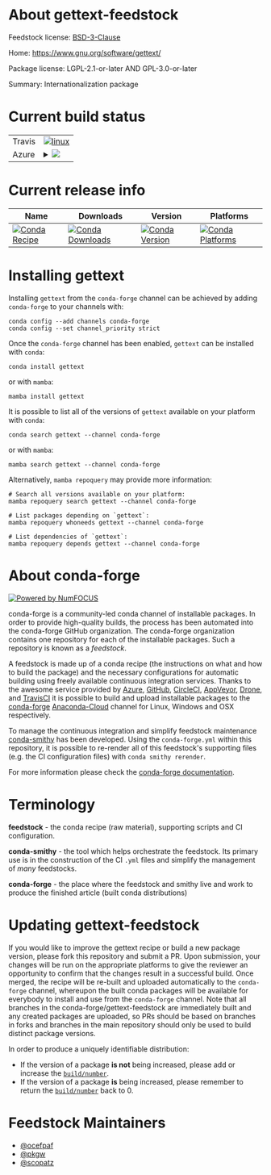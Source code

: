 About gettext-feedstock
=======================

Feedstock license: [BSD-3-Clause](https://github.com/conda-forge/gettext-feedstock/blob/main/LICENSE.txt)

Home: https://www.gnu.org/software/gettext/

Package license: LGPL-2.1-or-later AND GPL-3.0-or-later

Summary: Internationalization package

Current build status
====================


<table><tr>
    <td>Travis</td>
    <td>
      <a href="https://app.travis-ci.com/conda-forge/gettext-feedstock">
        <img alt="linux" src="https://img.shields.io/travis/com/conda-forge/gettext-feedstock/main.svg?label=Linux">
      </a>
    </td>
  </tr>
    
  <tr>
    <td>Azure</td>
    <td>
      <details>
        <summary>
          <a href="https://dev.azure.com/conda-forge/feedstock-builds/_build/latest?definitionId=356&branchName=main">
            <img src="https://dev.azure.com/conda-forge/feedstock-builds/_apis/build/status/gettext-feedstock?branchName=main">
          </a>
        </summary>
        <table>
          <thead><tr><th>Variant</th><th>Status</th></tr></thead>
          <tbody><tr>
              <td>linux_64</td>
              <td>
                <a href="https://dev.azure.com/conda-forge/feedstock-builds/_build/latest?definitionId=356&branchName=main">
                  <img src="https://dev.azure.com/conda-forge/feedstock-builds/_apis/build/status/gettext-feedstock?branchName=main&jobName=linux&configuration=linux%20linux_64_" alt="variant">
                </a>
              </td>
            </tr><tr>
              <td>linux_aarch64</td>
              <td>
                <a href="https://dev.azure.com/conda-forge/feedstock-builds/_build/latest?definitionId=356&branchName=main">
                  <img src="https://dev.azure.com/conda-forge/feedstock-builds/_apis/build/status/gettext-feedstock?branchName=main&jobName=linux&configuration=linux%20linux_aarch64_" alt="variant">
                </a>
              </td>
            </tr><tr>
              <td>linux_ppc64le</td>
              <td>
                <a href="https://dev.azure.com/conda-forge/feedstock-builds/_build/latest?definitionId=356&branchName=main">
                  <img src="https://dev.azure.com/conda-forge/feedstock-builds/_apis/build/status/gettext-feedstock?branchName=main&jobName=linux&configuration=linux%20linux_ppc64le_" alt="variant">
                </a>
              </td>
            </tr><tr>
              <td>osx_64</td>
              <td>
                <a href="https://dev.azure.com/conda-forge/feedstock-builds/_build/latest?definitionId=356&branchName=main">
                  <img src="https://dev.azure.com/conda-forge/feedstock-builds/_apis/build/status/gettext-feedstock?branchName=main&jobName=osx&configuration=osx%20osx_64_" alt="variant">
                </a>
              </td>
            </tr><tr>
              <td>osx_arm64</td>
              <td>
                <a href="https://dev.azure.com/conda-forge/feedstock-builds/_build/latest?definitionId=356&branchName=main">
                  <img src="https://dev.azure.com/conda-forge/feedstock-builds/_apis/build/status/gettext-feedstock?branchName=main&jobName=osx&configuration=osx%20osx_arm64_" alt="variant">
                </a>
              </td>
            </tr><tr>
              <td>win_64</td>
              <td>
                <a href="https://dev.azure.com/conda-forge/feedstock-builds/_build/latest?definitionId=356&branchName=main">
                  <img src="https://dev.azure.com/conda-forge/feedstock-builds/_apis/build/status/gettext-feedstock?branchName=main&jobName=win&configuration=win%20win_64_" alt="variant">
                </a>
              </td>
            </tr>
          </tbody>
        </table>
      </details>
    </td>
  </tr>
</table>

Current release info
====================

| Name | Downloads | Version | Platforms |
| --- | --- | --- | --- |
| [![Conda Recipe](https://img.shields.io/badge/recipe-gettext-green.svg)](https://anaconda.org/conda-forge/gettext) | [![Conda Downloads](https://img.shields.io/conda/dn/conda-forge/gettext.svg)](https://anaconda.org/conda-forge/gettext) | [![Conda Version](https://img.shields.io/conda/vn/conda-forge/gettext.svg)](https://anaconda.org/conda-forge/gettext) | [![Conda Platforms](https://img.shields.io/conda/pn/conda-forge/gettext.svg)](https://anaconda.org/conda-forge/gettext) |

Installing gettext
==================

Installing `gettext` from the `conda-forge` channel can be achieved by adding `conda-forge` to your channels with:

```
conda config --add channels conda-forge
conda config --set channel_priority strict
```

Once the `conda-forge` channel has been enabled, `gettext` can be installed with `conda`:

```
conda install gettext
```

or with `mamba`:

```
mamba install gettext
```

It is possible to list all of the versions of `gettext` available on your platform with `conda`:

```
conda search gettext --channel conda-forge
```

or with `mamba`:

```
mamba search gettext --channel conda-forge
```

Alternatively, `mamba repoquery` may provide more information:

```
# Search all versions available on your platform:
mamba repoquery search gettext --channel conda-forge

# List packages depending on `gettext`:
mamba repoquery whoneeds gettext --channel conda-forge

# List dependencies of `gettext`:
mamba repoquery depends gettext --channel conda-forge
```


About conda-forge
=================

[![Powered by
NumFOCUS](https://img.shields.io/badge/powered%20by-NumFOCUS-orange.svg?style=flat&colorA=E1523D&colorB=007D8A)](https://numfocus.org)

conda-forge is a community-led conda channel of installable packages.
In order to provide high-quality builds, the process has been automated into the
conda-forge GitHub organization. The conda-forge organization contains one repository
for each of the installable packages. Such a repository is known as a *feedstock*.

A feedstock is made up of a conda recipe (the instructions on what and how to build
the package) and the necessary configurations for automatic building using freely
available continuous integration services. Thanks to the awesome service provided by
[Azure](https://azure.microsoft.com/en-us/services/devops/), [GitHub](https://github.com/),
[CircleCI](https://circleci.com/), [AppVeyor](https://www.appveyor.com/),
[Drone](https://cloud.drone.io/welcome), and [TravisCI](https://travis-ci.com/)
it is possible to build and upload installable packages to the
[conda-forge](https://anaconda.org/conda-forge) [Anaconda-Cloud](https://anaconda.org/)
channel for Linux, Windows and OSX respectively.

To manage the continuous integration and simplify feedstock maintenance
[conda-smithy](https://github.com/conda-forge/conda-smithy) has been developed.
Using the ``conda-forge.yml`` within this repository, it is possible to re-render all of
this feedstock's supporting files (e.g. the CI configuration files) with ``conda smithy rerender``.

For more information please check the [conda-forge documentation](https://conda-forge.org/docs/).

Terminology
===========

**feedstock** - the conda recipe (raw material), supporting scripts and CI configuration.

**conda-smithy** - the tool which helps orchestrate the feedstock.
                   Its primary use is in the construction of the CI ``.yml`` files
                   and simplify the management of *many* feedstocks.

**conda-forge** - the place where the feedstock and smithy live and work to
                  produce the finished article (built conda distributions)


Updating gettext-feedstock
==========================

If you would like to improve the gettext recipe or build a new
package version, please fork this repository and submit a PR. Upon submission,
your changes will be run on the appropriate platforms to give the reviewer an
opportunity to confirm that the changes result in a successful build. Once
merged, the recipe will be re-built and uploaded automatically to the
`conda-forge` channel, whereupon the built conda packages will be available for
everybody to install and use from the `conda-forge` channel.
Note that all branches in the conda-forge/gettext-feedstock are
immediately built and any created packages are uploaded, so PRs should be based
on branches in forks and branches in the main repository should only be used to
build distinct package versions.

In order to produce a uniquely identifiable distribution:
 * If the version of a package **is not** being increased, please add or increase
   the [``build/number``](https://docs.conda.io/projects/conda-build/en/latest/resources/define-metadata.html#build-number-and-string).
 * If the version of a package **is** being increased, please remember to return
   the [``build/number``](https://docs.conda.io/projects/conda-build/en/latest/resources/define-metadata.html#build-number-and-string)
   back to 0.

Feedstock Maintainers
=====================

* [@ocefpaf](https://github.com/ocefpaf/)
* [@pkgw](https://github.com/pkgw/)
* [@scopatz](https://github.com/scopatz/)

